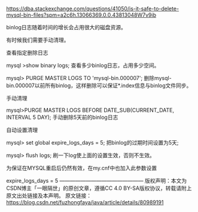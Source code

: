 https://dba.stackexchange.com/questions/41050/is-it-safe-to-delete-mysql-bin-files?spm=a2c6h.13066369.0.0.43813048W7v9ib



binlog日志随着时间的增长会占用很大的磁盘资源。

有时候我们需要手动清理。

查看指定删除日志

mysql >show binary logs; 查看多少binlog日志，占用多少空间。

mysql> PURGE MASTER LOGS TO 'mysql-bin.000007'; 删除mysql-bin.000007以前所有binlog，这样删除可以保证*.index信息与binlog文件同步。

手动清理

mysql>PURGE MASTER LOGS BEFORE DATE_SUB(CURRENT_DATE, INTERVAL 5 DAY); 手动删除5天前的binlog日志

自动设置清理

mysql> set global expire_logs_days = 5; 把binlog的过期时间设置为5天; 

mysql> flush logs; 刷一下log使上面的设置生效，否则不生效。

为保证在MYSQL重启后仍然有效，在my.cnf中也加入此参数设置

expire_logs_days = 5
————————————————
版权声明：本文为CSDN博主「一眼隔世」的原创文章，遵循CC 4.0 BY-SA版权协议，转载请附上原文出处链接及本声明。
原文链接：https://blog.csdn.net/fuzhongfaya/java/article/details/80989191